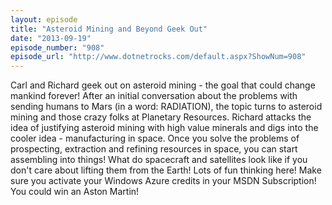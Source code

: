 ```yaml
---
layout: episode
title: "Asteroid Mining and Beyond Geek Out"
date: "2013-09-19"
episode_number: "908"
episode_url: "http://www.dotnetrocks.com/default.aspx?ShowNum=908"
---
```


Carl and Richard geek out on asteroid mining - the goal that could change mankind forever! After an initial conversation about the problems with sending humans to Mars (in a word: RADIATION), the topic turns to asteroid mining and those crazy folks at Planetary Resources. Richard attacks the idea of justifying asteroid mining with high value minerals and digs into the cooler idea - manufacturing in space. Once you solve the problems of prospecting, extraction and refining resources in space, you can start assembling into things! What do spacecraft and satellites look like if you don't care about lifting them from the Earth! Lots of fun thinking here! Make sure you activate your Windows Azure credits in your MSDN Subscription! You could win an Aston Martin!
